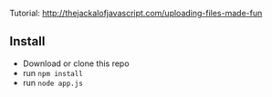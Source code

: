 
Tutorial: http://thejackalofjavascript.com/uploading-files-made-fun

Install
-------

* Download or clone this repo
* run ```npm install```
* run ```node app.js```
